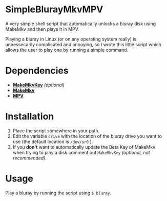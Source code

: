 # SimpleBlurayMkvMPV
A very simple shell script that automatically unlocks a bluray disk using MakeMkv and then plays it in MPV. 

Playing a bluray in Linux (or on any operating system really) is unnessecarily complicated and annoying, so I wrote this little script which allows the user to play one by running a simple command.
# Dependencies
- [**MakeMkvKey**](https://github.com/Enolekoi/MakeMkvKey) *(optional)*
- [**MakeMkv**](https://forum.makemkv.com/forum/viewtopic.php?f=3&t=224)
- [**MPV**](https://github.com/mpv-player/mpv)

# Installation
1. Place the script somewhere in your path.
2. Edit the variable `drive` with the location of the bluray drive you want to use (the default location is `/dev/sr0` ).
3. If you **don't** want to automatically update the Beta Key of MakeMkv when trying to play a disk comment out `MakeMkvKey` *(optional, not recommended)*.

# Usage
Play a bluray by running the script using `$ bluray`.
